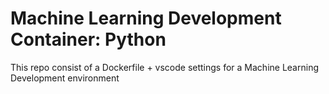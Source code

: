# Machine Learning Development Container: Python

This repo consist of a Dockerfile + vscode settings for a Machine Learning Development environment